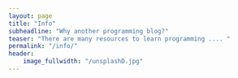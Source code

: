 ```yaml
---
layout: page
title: "Info"
subheadline: "Why another programming blog?"
teaser: "There are many resources to learn programming .... "
permalink: "/info/"
header:
    image_fullwidth: "/unsplashD.jpg"
---
```


